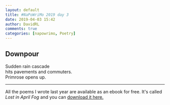 ```yaml
---  
layout: default  
title: #NaPoWriMo 2019 day 3  
date: 2019-04-03 15:42  
author: DavidRL  
comments: true  
categories: [napowrimo, Poetry]  
---  
```

<!-- wp:heading -->  
<h2>Downpour</h2>  
<!-- /wp:heading -->  

  
<p>Sudden rain cascade<br />hits pavements and commuters.<br />Primrose opens up.</p>  


 
<hr class="wp-block-separator"/>  
 

  
<p>All the poems I wrote last year are available as an ebook for free. It's called <em>Lost in April Fog </em>and you can <a href="/aprilfog/">download it here. </a></p>  

